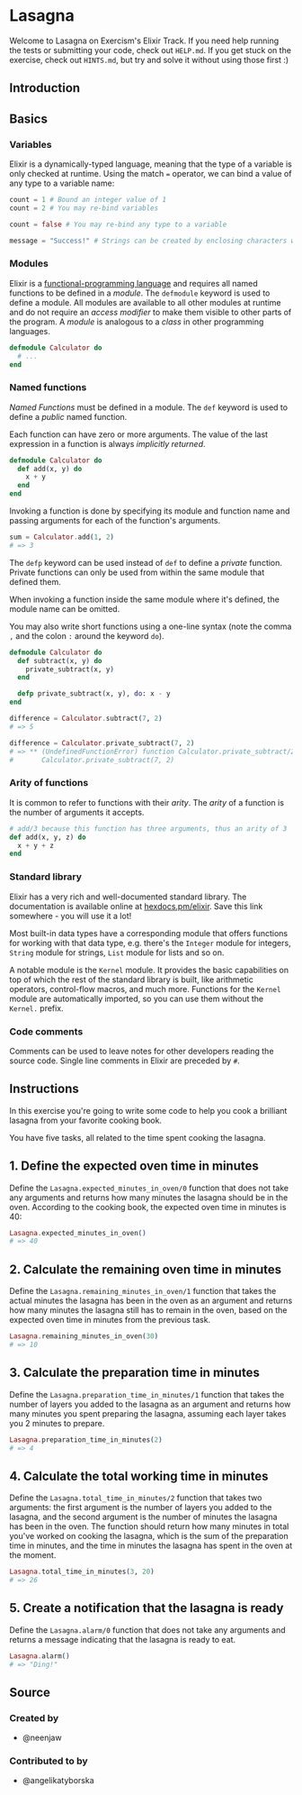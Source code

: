 # Lasagna

Welcome to Lasagna on Exercism's Elixir Track.
If you need help running the tests or submitting your code, check out `HELP.md`.
If you get stuck on the exercise, check out `HINTS.md`, but try and solve it without using those first :)

## Introduction

## Basics

### Variables

Elixir is a dynamically-typed language, meaning that the type of a variable is only checked at runtime. Using the match `=` operator, we can bind a value of any type to a variable name:

```elixir
count = 1 # Bound an integer value of 1
count = 2 # You may re-bind variables

count = false # You may re-bind any type to a variable

message = "Success!" # Strings can be created by enclosing characters within double quotes
```

### Modules

Elixir is a [functional-programming language][functional-programming] and requires all named functions to be defined in a _module_. The `defmodule` keyword is used to define a module. All modules are available to all other modules at runtime and do not require an _access modifier_ to make them visible to other parts of the program. A _module_ is analogous to a _class_ in other programming languages.

```elixir
defmodule Calculator do
  # ...
end
```

### Named functions

_Named Functions_ must be defined in a module. The `def` keyword is used to define a _public_ named function.

Each function can have zero or more arguments. The value of the last expression in a function is always _implicitly returned_.

```elixir
defmodule Calculator do
  def add(x, y) do
    x + y
  end
end
 ```

Invoking a function is done by specifying its module and function name and passing arguments for each of the function's arguments.

```elixir
sum = Calculator.add(1, 2)
# => 3
```

The `defp` keyword can be used instead of `def` to define a _private_ function. Private functions can only be used from within the same module that defined them.

When invoking a function inside the same module where it's defined, the module name can be omitted.

You may also write short functions using a one-line syntax (note the comma `,` and the colon `:` around the keyword `do`).

```elixir
defmodule Calculator do
  def subtract(x, y) do
    private_subtract(x, y)
  end

  defp private_subtract(x, y), do: x - y
end

difference = Calculator.subtract(7, 2)
# => 5

difference = Calculator.private_subtract(7, 2)
# => ** (UndefinedFunctionError) function Calculator.private_subtract/2 is undefined or private
#       Calculator.private_subtract(7, 2)
```

### Arity of functions

It is common to refer to functions with their _arity_. The _arity_ of a function is the number of arguments it accepts.

```elixir
# add/3 because this function has three arguments, thus an arity of 3
def add(x, y, z) do
  x + y + z
end
```

### Standard library

Elixir has a very rich and well-documented standard library. The documentation is available online at [hexdocs.pm/elixir][docs]. Save this link somewhere - you will use it a lot!

Most built-in data types have a corresponding module that offers functions for working with that data type, e.g. there's the `Integer` module for integers, `String` module for strings, `List` module for lists and so on.

A notable module is the `Kernel` module. It provides the basic capabilities on top of which the rest of the standard library is built, like arithmetic operators, control-flow macros, and much more. Functions for the `Kernel` module are automatically imported, so you can use them without the `Kernel.` prefix.

### Code comments

Comments can be used to leave notes for other developers reading the source code. Single line comments in Elixir are preceded by `#`.

[functional-programming]: https://en.wikipedia.org/wiki/Functional_programming
[docs]: https://hexdocs.pm/elixir/Kernel.html#content

## Instructions

In this exercise you're going to write some code to help you cook a brilliant lasagna from your favorite cooking book.

You have five tasks, all related to the time spent cooking the lasagna.

## 1. Define the expected oven time in minutes

Define the `Lasagna.expected_minutes_in_oven/0` function that does not take any arguments and returns how many minutes the lasagna should be in the oven. According to the cooking book, the expected oven time in minutes is 40:

```elixir
Lasagna.expected_minutes_in_oven()
# => 40
```

## 2. Calculate the remaining oven time in minutes

Define the `Lasagna.remaining_minutes_in_oven/1` function that takes the actual minutes the lasagna has been in the oven as an argument and returns how many minutes the lasagna still has to remain in the oven, based on the expected oven time in minutes from the previous task.

```elixir
Lasagna.remaining_minutes_in_oven(30)
# => 10
```

## 3. Calculate the preparation time in minutes

Define the `Lasagna.preparation_time_in_minutes/1` function that takes the number of layers you added to the lasagna as an argument and returns how many minutes you spent preparing the lasagna, assuming each layer takes you 2 minutes to prepare.

```elixir
Lasagna.preparation_time_in_minutes(2)
# => 4
```

## 4. Calculate the total working time in minutes

Define the `Lasagna.total_time_in_minutes/2` function that takes two arguments: the first argument is the number of layers you added to the lasagna, and the second argument is the number of minutes the lasagna has been in the oven. The function should return how many minutes in total you've worked on cooking the lasagna, which is the sum of the preparation time in minutes, and the time in minutes the lasagna has spent in the oven at the moment.

```elixir
Lasagna.total_time_in_minutes(3, 20)
# => 26
```

## 5. Create a notification that the lasagna is ready

Define the `Lasagna.alarm/0` function that does not take any arguments and returns a message indicating that the lasagna is ready to eat.

```elixir
Lasagna.alarm()
# => "Ding!"
```

## Source

### Created by

- @neenjaw

### Contributed to by

- @angelikatyborska